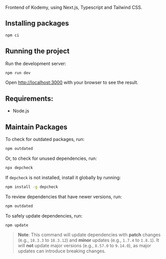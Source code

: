 Frontend of Kodemy, using Next.js, Typescript and Tailwind CSS.

## Installing packages

```bash
npm ci
```

## Running the project

Run the development server:

```bash
npm run dev
```

Open [http://localhost:3000](http://localhost:3000) with your browser to see the result.


## Requirements:

- Node.js


## Maintain Packages

To check for outdated packages, run:

```bash
npm outdated
```

Or, to check for unused dependencies, run:

```bash
npx depcheck
```

If `depcheck` is not installed, install it globally by running:

```bash
npm install -g depcheck
```

To review dependencies that have newer versions, run:

```bash
npm outdated
```

To safely update dependencies, run:

```bash
npm update
```

> **Note**: This command will update dependencies with **patch** changes (e.g., `18.3.3` to `18.3.12`) and **minor** updates (e.g., `1.7.4` to `1.8.1`). It will **not** update major versions (e.g., `8.57.0` to `9.14.0`), as major updates can introduce breaking changes.
